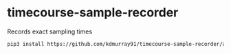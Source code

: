 # timecourse-sample-recorder

Records exact sampling times


```bash
pip3 install https://github.com/kdmurray91/timecourse-sample-recorder/archive/master.zip
```
